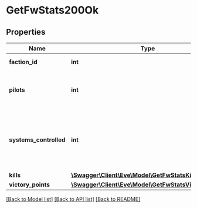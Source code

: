 # GetFwStats200Ok

## Properties
Name | Type | Description | Notes
------------ | ------------- | ------------- | -------------
**faction_id** | **int** | faction_id integer | 
**pilots** | **int** | How many pilots fight for the given faction | 
**systems_controlled** | **int** | The number of solar systems controlled by the given faction | 
**kills** | [**\Swagger\Client\Eve\Model\GetFwStatsKills**](GetFwStatsKills.md) |  | 
**victory_points** | [**\Swagger\Client\Eve\Model\GetFwStatsVictoryPoints**](GetFwStatsVictoryPoints.md) |  | 

[[Back to Model list]](../README.md#documentation-for-models) [[Back to API list]](../README.md#documentation-for-api-endpoints) [[Back to README]](../README.md)


